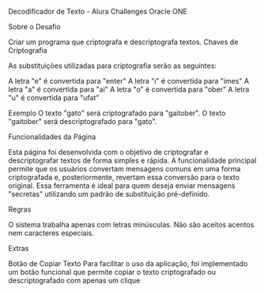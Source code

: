 Decodificador de Texto - Alura Challenges Oracle ONE

Sobre o Desafio

Criar um programa que criptografa e descriptografa textos.
Chaves de Criptografia

As substituições utilizadas para criptografia serão as seguintes:

A letra "e" é convertida para "enter"
A letra "i" é convertida para "imes"
A letra "a" é convertida para "ai"
A letra "o" é convertida para "ober"
A letra "u" é convertida para "ufat"

Exemplo
O texto "gato" será criptografado para "gaitober".
O texto "gaitober" será descriptografado para "gato".

Funcionalidades da Página

Esta página foi desenvolvida com o objetivo de criptografar e descriptografar textos de forma simples e rápida. A funcionalidade principal permite que os usuários convertam mensagens comuns em uma forma criptografada e, posteriormente, revertam essa conversão para o texto original. Essa ferramenta é ideal para quem deseja enviar mensagens "secretas" utilizando um padrão de substituição pré-definido.

Regras

O sistema trabalha apenas com letras minúsculas.
Não são aceitos acentos nem caracteres especiais.

Extras

Botão de Copiar Texto
Para facilitar o uso da aplicação, foi implementado um botão funcional que permite copiar o texto criptografado ou descriptografado com apenas um clique
